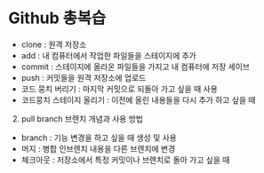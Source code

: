 # Github 총복습
 
  - clone : 원격 저장소
  - add : 내 컴퓨터에서 작업한 파일들을 스테이지에 추가
  - commit : 스테이지에 올라온 파일들을 가지고 내 컴퓨터에 저장 세이브
  - push : 커밋들을 원격 저장소에 업로드
  - 코드 뭉치 버리기 : 마지막 커밋으로 되돌아 가고 싶을 때 사용
  - 코드뭉치 스테이지 올리기 : 이전에 올린 내용들을 다시 추가 하고 싶을 때

2. pull branch 브렌치 개념과 사용 방법
- branch : 기능 변경을 하고 싶을 때 생성 및 사용
- 머지 : 병합 인브렌치 내용을 다른 브렌치에 변경
- 체크아웃 : 저장소에서 특정 커밋이나 브렌치로 돌아 가고 싶을 때